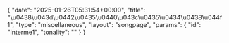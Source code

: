 {
    "date": "2025-01-26T05:31:54+00:00",
    "title": "\u0438\u043d\u0442\u0435\u0440\u043c\u0435\u0434\u0438\u044f 1",
    "type": "miscellaneous",
    "layout": "songpage",
    "params": {
        "id": "interme1",
        "tonality": ""
    }
}